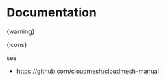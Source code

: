 Documentation
=============

{warning}

{icons}

see

* https://github.com/cloudmesh/cloudmesh-manual
